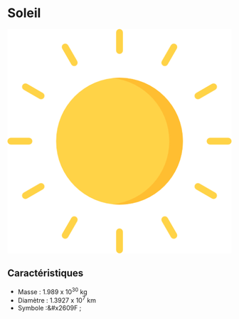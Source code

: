 # Soleil
![Icone du soleil](soleil.png)
## Caractéristiques

- Masse : 1.989 x 10<sup>30</sup> kg
- Diamètre : 1.3927 x 10<sup>7</sup> km
- Symbole :&#x2609F ;
